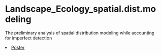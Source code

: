# Landscape_Ecology_spatial.dist.modeling
The preliminary analysis of spatial distribution modeling while accounting for imperfect detection
<li><a href="landscape ecology poster 2.pdf">Poster</a></li>
